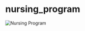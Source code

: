 # nursing_program

![Nursing Program](http://plantuml.com/plantuml/svg/5SqnZW8n34RXVa-nN22MAAdc9YEJiJ8HiHFzjeMuFKprklTj7en87N-tRdNa8OdnVqOiVn21twNrEFEPBgZJGYnAdKel-IJkoaYoX7Th-y9iO2Lb3m6jmNQDzzOzohg8JUpuzGi0)
